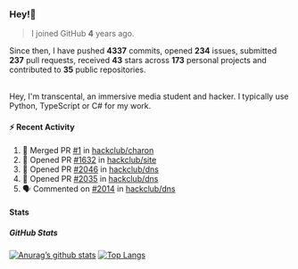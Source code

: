### Hey!👋
<!-- [![Banner](banner.png)](https://dillonb07.is-a.dev) -->


> I joined GitHub **4** years ago.

Since then, I have pushed **4337** commits, opened **234** issues, submitted **237** pull requests, received **43** stars across **173** personal projects and contributed to **35** public repositories.

<br>
Hey, I'm transcental, an immersive media student and hacker. I typically use Python, TypeScript or C# for my work.

<br>

#### :zap: Recent Activity

<!--START_SECTION:activity-->
1. 🎉 Merged PR [#1](https://github.com/hackclub/charon/pull/1) in [hackclub/charon](https://github.com/hackclub/charon)
2. 💪 Opened PR [#1632](https://github.com/hackclub/site/pull/1632) in [hackclub/site](https://github.com/hackclub/site)
3. 💪 Opened PR [#2046](https://github.com/hackclub/dns/pull/2046) in [hackclub/dns](https://github.com/hackclub/dns)
4. 💪 Opened PR [#2035](https://github.com/hackclub/dns/pull/2035) in [hackclub/dns](https://github.com/hackclub/dns)
5. 🗣 Commented on [#2014](https://github.com/hackclub/dns/pull/2014#issuecomment-3263784458) in [hackclub/dns](https://github.com/hackclub/dns)
<!--END_SECTION:activity-->

#### Stats

##### GitHub Stats
[![Anurag’s github stats](https://github-readme-stats.vercel.app/api?username=transcental&show_icons=true&theme=radical)](https://github.com/transcental)
[![Top Langs](https://github-readme-stats.vercel.app/api/top-langs/?username=transcental&layout=compact&theme=radical)](https://github.com/transcental)
